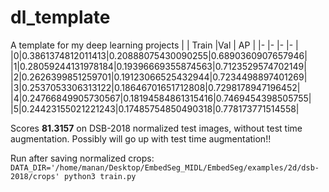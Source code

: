 # dl_template
A template for my deep learning projects
| | Train |Val | AP |
|-	|-	|-	|-	|
|0|0.3861374812011413|0.20888075430090255|0.6890360907657946|
|1|0.28059244131978184|0.19396669355874563|0.7123529574702149|
|2|0.2626399851259701|0.19123066525432944|0.7234498897401269|
|3|0.2537053306313122|0.18646701651712808|0.7298178947196452|
|4|0.24766849905730567|0.18194584861315416|0.7469454398505755|
|5|0.24423155021221243|0.17485754850490318|0.778173771514558|

Scores **81.3157** on DSB-2018 normalized test images, without test time augmentation. Possibly will go up with test time augmentation!!

Run after saving normalized crops:
`DATA_DIR='/home/manan/Desktop/EmbedSeg_MIDL/EmbedSeg/examples/2d/dsb-2018/crops' python3 train.py`

